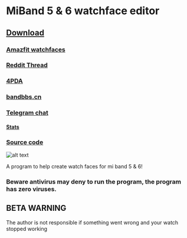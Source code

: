 # MiBand 5 & 6 watchface editor

## [Download](https://github.com/Johnson070/MiBand-5-watchface-editor/releases/)

### [Amazfit watchfaces](https://amazfitwatchfaces.com/forum/viewtopic.php?p=8477&sid=57662e65956952ea153e3432c2d7d5a5#p8477)

### [Reddit Thread](https://www.reddit.com/r/miband/comments/m1xooo/hello_i_created_watchface_gui_editor_for_mi_band_5/?sort=new)

### [4PDA](https://4pda.to/forum/index.php?showtopic=1019687)

### [bandbbs.cn](https://www.bandbbs.cn/threads/3053/)

### [Telegram chat](https://t.me/joinchat/v8PydY773eE5NGEy)

#### [Stats](https://johnson070.github.io/MiBand-5-watchface-editor/)

### [Source code](https://github.com/Johnson070/Mi-Band-5-watchface-editor)

![alt text](https://raw.githubusercontent.com/Johnson070/MiBand-5-watchface-editor/main/Preview.png)

A program to help create watch faces for mi band 5 & 6!

### Beware antivirus may deny to run the program, the program has zero viruses.
 
## BETA WARNING

The author is not responsible if something went wrong and your watch stopped working
